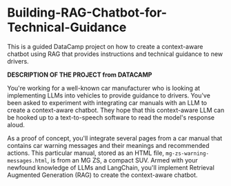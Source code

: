 # Building-RAG-Chatbot-for-Technical-Guidance
This is a guided DataCamp project on how to create a context-aware chatbot using RAG that provides instructions and technical guidance to new drivers.

**DESCRIPTION OF THE PROJECT from DATACAMP**

You're working for a well-known car manufacturer who is looking at implementing LLMs into vehicles to provide guidance to drivers. You've been asked to experiment with integrating car manuals with an LLM to create a context-aware chatbot. They hope that this context-aware LLM can be hooked up to a text-to-speech software to read the model's response aloud.

As a proof of concept, you'll integrate several pages from a car manual that contains car warning messages and their meanings and recommended actions. This particular manual, stored as an HTML file, `mg-zs-warning-messages.html`, is from an MG ZS, a compact SUV. Armed with your newfound knowledge of LLMs and LangChain, you'll implement Retrieval Augmented Generation (RAG) to create the context-aware chatbot.

